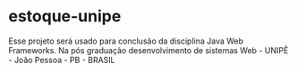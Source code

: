 # estoque-unipe
Esse projeto será usado para conclusão da disciplina Java Web Frameworks. Na pós graduação desenvolvimento de sistemas Web - UNIPÊ - João Pessoa - PB - BRASIL
